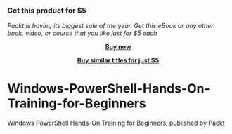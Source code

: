 
### Get this product for $5

<i>Packt is having its biggest sale of the year. Get this eBook or any other book, video, or course that you like just for $5 each</i>


<b><p align='center'>[Buy now](https://packt.link/9781803245935)</p></b>


<b><p align='center'>[Buy similar titles for just $5](https://subscription.packtpub.com/search)</p></b>


# Windows-PowerShell-Hands-On-Training-for-Beginners
Windows PowerShell Hands-On Training for Beginners, published by Packt

